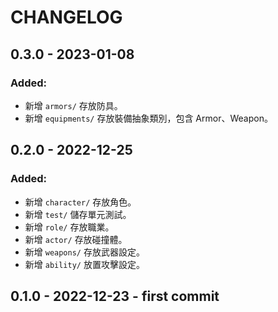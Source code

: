 # CHANGELOG

## 0.3.0 - 2023-01-08
### Added:
- 新增 `armors/` 存放防具。
- 新增 `equipments/` 存放裝備抽象類別，包含 Armor、Weapon。

## 0.2.0 - 2022-12-25
### Added:
- 新增 `character/` 存放角色。
- 新增 `test/` 儲存單元測試。
- 新增 `role/` 存放職業。
- 新增 `actor/` 存放碰撞體。
- 新增 `weapons/` 存放武器設定。
- 新增 `ability/` 放置攻擊設定。

## 0.1.0 - 2022-12-23 - first commit
